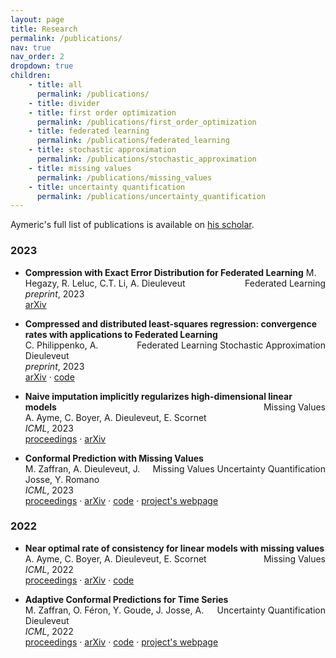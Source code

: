 ```yaml
---
layout: page
title: Research
permalink: /publications/
nav: true
nav_order: 2
dropdown: true
children:
    - title: all
      permalink: /publications/  
    - title: divider
    - title: first order optimization
      permalink: /publications/first_order_optimization
    - title: federated learning
      permalink: /publications/federated_learning
    - title: stochastic approximation
      permalink: /publications/stochastic_approximation
    - title: missing values
      permalink: /publications/missing_values
    - title: uncertainty quantification
      permalink: /publications/uncertainty_quantification
---
```


Aymeric's full list of publications is available on [his scholar](https://scholar.google.fr/citations?user=ge-OinUAAAAJ&hl=fr).

### 2023

- **Compression with Exact Error Distribution for Federated Learning** <span style="float:right;"><span style="background-color:var(--global-color-tag-2)">Federated Learning</span></span>
M. Hegazy, R. Leluc, C.T. Li, A. Dieuleveut  
*preprint*, 2023  
[arXiv](https://arxiv.org/abs/2310.20682) 

- **Compressed and distributed least-squares regression: convergence rates with applications to Federated Learning** <span style="float:right;"><span style="background-color:var(--global-color-tag-2)">Federated Learning</span>  <span style="background-color:var(--global-color-tag-3)">Stochastic Approximation</span></span>  
C. Philippenko, A. Dieuleveut  
*preprint*, 2023  
[arXiv](https://arxiv.org/abs/2308.01358) · [code](https://github.com/philipco/structured_noise)

- **Naive imputation implicitly regularizes high-dimensional linear models**  <span style="float:right;"><span style="background-color:var(--global-color-tag-4)">Missing Values</span></span>  
A. Ayme, C. Boyer, A. Dieuleveut, E. Scornet  
*ICML*, 2023  
[proceedings](https://proceedings.mlr.press/v202/ayme23a.html) · [arXiv](https://arxiv.org/abs/2301.13585)

- **Conformal Prediction with Missing Values** <span style="float:right;"><span style="background-color:var(--global-color-tag-4)">Missing Values</span>  <span style="background-color:var(--global-color-tag-5)">Uncertainty Quantification</span></span>  
M. Zaffran, A. Dieuleveut, J. Josse, Y. Romano  
*ICML*, 2023  
[proceedings](https://proceedings.mlr.press/v202/zaffran23a.html) · [arXiv](https://arxiv.org/abs/2306.02732) · [code](https://github.com/mzaffran/ConformalPredictionMissingValues) · [project's webpage](http://mzaffran.github.io/uq-na)

### 2022

- **Near optimal rate of consistency for linear models with missing values**<span style="float:right;"><span style="background-color:var(--global-color-tag-4)">Missing Values</span></span>  
A. Ayme, C. Boyer, A. Dieuleveut, E. Scornet  
*ICML*, 2022  
[proceedings](https://proceedings.mlr.press/v162/ayme22a.html) · [arXiv](https://arxiv.org/abs/2202.01463) · [code](https://github.com/AlexisAyme/minimax_linear_na)

- **Adaptive Conformal Predictions for Time Series**<span style="float:right;"><span style="background-color:var(--global-color-tag-5)">Uncertainty Quantification</span></span>  
M. Zaffran, O. Féron, Y. Goude, J. Josse, A. Dieuleveut  
*ICML*, 2022  
[proceedings](https://proceedings.mlr.press/v162/zaffran22a.html) · [arXiv](https://arxiv.org/abs/2202.07282) · [code](https://github.com/mzaffran/adaptiveconformalpredictionstimeseries) · [project's webpage](http://mzaffran.github.io/acp-ts)
